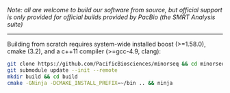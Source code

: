 *Note: all are welcome to build our software from source, but official
 support is only provided for official builds provided by PacBio
 (the SMRT Analysis suite)*

 ***

Building from scratch requires system-wide installed boost (>=1.58.0), 
cmake (3.2), and a c++11 compiler (>=gcc-4.9, clang):

  ```sh
  git clone https://github.com/PacificBiosciences/minorseq && cd minorseq
  git submodule update --init --remote
  mkdir build && cd build
  cmake -GNinja -DCMAKE_INSTALL_PREFIX=~/bin .. && ninja
  ```